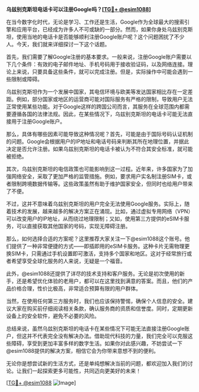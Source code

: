 **乌兹别克斯坦电话卡可以注册Google吗？[[TG💪+ @esim1088](https://t.me/s/esim1088)]**

在当今数字化时代，无论是学习、工作还是生活，Google作为全球最大的搜索引擎和应用平台，已经成为许多人不可或缺的一部分。然而，如果你身处乌兹别克斯坦，使用当地的电话卡是否能够顺利注册Google账户呢？这个问题困扰了不少人。今天，我们就来详细探讨一下这个话题。

首先，我们需要了解Google注册的基本要求。一般来说，注册Google账户需要以下几个条件：有效的电子邮件地址、手机号码用于接收验证码，以及网络连接。理论上来说，只要具备这些条件，就可以完成注册。但是，实际操作中可能会遇到一些限制或障碍。

乌兹别克斯坦作为一个发展中国家，其电信环境与欧美等发达国家相比存在一定差距。例如，部分国家或地区的运营商可能对国际服务有严格的限制，导致用户无法正常使用某些功能。对于Google这样的跨国公司而言，其服务在全球范围内都需要遵循各国的法律法规。因此，在某些情况下，乌兹别克斯坦的电话卡可能无法直接用于注册Google账户。

那么，具体有哪些因素可能导致这种情况呢？首先，可能是由于国际号码认证机制的问题。Google会根据用户的IP地址和电话号码来判断其所在地理位置，并据此决定是否允许注册。如果乌兹别克斯坦的电话卡被认为不符合其安全标准，就可能被拒绝。

其次，乌兹别克斯坦的电信政策也可能影响到这一过程。近年来，许多国家为了加强网络安全，采取了更加严格的监管措施。例如，要求用户实名制注册SIM卡，或者限制跨境数据传输等。这些政策虽然有助于维护国家安全，但同时也给用户带来了不便。

不过，这并不意味着乌兹别克斯坦的用户完全无法使用Google服务。实际上，随着技术的发展，越来越多的解决方案正在涌现。比如，通过虚拟专用网络（VPN）可以改变用户的IP地址，从而绕过地理限制；又如，使用第三方提供的eSIM卡服务，可以直接获取其他国家的号码，实现无障碍注册。

那么，如何选择合适的方案呢？这里推荐大家关注一下@esim1088这个账号。他们提供了一种非常便捷的方式——即插即用的eSIM卡服务。这种卡片无需物理更换SIM卡，只需通过手机设置即可激活，支持多个国家和地区。这对于经常旅行或者希望享受全球化服务的人来说，无疑是一个福音。

此外，@esim1088还提供了详尽的技术支持和客户服务。无论是初次使用的新手，还是希望优化体验的老用户，都可以在这里找到满意的答案。而且，他们的产品价格合理，性价比极高，非常适合预算有限的用户群体。

当然，在使用任何第三方服务时，我们也应该保持警惕，确保个人信息的安全。建议大家在购买前仔细阅读相关条款，确认服务商的资质和信誉度。同时，定期更新设备上的安全软件，避免不必要的风险。

总结来说，虽然乌兹别克斯坦的电话卡在某些情况下可能无法直接注册Google账户，但这并不代表完全没有解决办法。借助现代科技的力量，我们完全可以克服这些障碍，享受到更加丰富多样的数字生活。如果你对此感兴趣，不妨尝试一下@esim1088提供的解决方案，相信它会为你带来意想不到的便利。

无论你是想尝试新的生活方式，还是单纯想解决当前的问题，都欢迎加入我们的讨论。让我们一起探索更多可能性，共同迈向更美好的未来！

[[TG💪+ @esim1088](https://t.me/s/esim1088) ![Image](https://i.postimg.cc/4NQfJmqS/Snipaste-2025-05-13-00-14-12.png)]